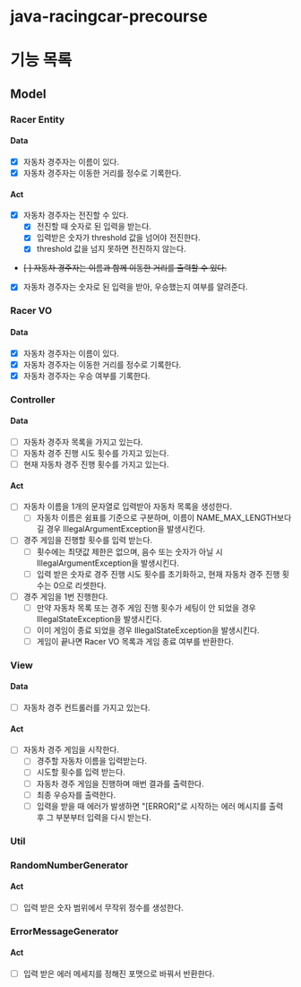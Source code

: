 # java-racingcar-precourse

# 기능 목록

## Model

### Racer Entity

#### Data
- [x] 자동차 경주자는 이름이 있다.
- [x] 자동차 경주자는 이동한 거리를 정수로 기록한다.

#### Act
- [x] 자동차 경주자는 전진할 수 있다.
  - [x] 전진할 때 숫자로 된 입력을 받는다.
  - [x] 입력받은 숫자가 threshold 값을 넘어야 전진한다. 
  - [x] threshold 값을 넘지 못하면 전진하지 않는다.
- ~~[ ] 자동차 경주자는 이름과 함께 이동한 거리를 출력할 수 있다.~~
- [x] 자동차 경주자는 숫자로 된 입력을 받아, 우승했는지 여부를 알려준다.

### Racer VO

#### Data
- [x] 자동차 경주자는 이름이 있다.
- [x] 자동차 경주자는 이동한 거리를 정수로 기록한다.
- [x] 자동차 경주자는 우승 여부를 기록한다. 

### Controller

#### Data
- [ ] 자동차 경주자 목록을 가지고 있는다.
- [ ] 자동차 경주 진행 시도 횟수를 가지고 있는다.
- [ ] 현재 자동차 경주 진행 횟수를 가지고 있는다.

#### Act
- [ ] 자동차 이름을 1개의 문자열로 입력받아 자동차 목록을 생성한다.
  - [ ] 자동차 이름은 쉼표를 기준으로 구분하며, 이름이 NAME_MAX_LENGTH보다 길 경우 IllegalArgumentException을 발생시킨다.
- [ ] 경주 게임을 진행할 횟수를 입력 받는다.
  - [ ] 횟수에는 최댓값 제한은 없으며, 음수 또는 숫자가 아닐 시 IllegalArgumentException을 발생시킨다.
  - [ ] 입력 받은 숫자로 경주 진행 시도 횟수를 초기화하고, 현재 자동차 경주 진행 횟수는 0으로 리셋한다.
- [ ] 경주 게임을 1번 진행한다.
  - [ ] 만약 자동차 목록 또는 경주 게임 진행 횟수가 세팅이 안 되었을 경우 IllegalStateException을 발생시킨다.
  - [ ] 이미 게임이 종료 되었을 경우 IllegalStateException을 발생시킨다.
  - [ ] 게임이 끝나면 Racer VO 목록과 게임 종료 여부를 반환한다.

### View

#### Data
- [ ] 자동차 경주 컨트롤러를 가지고 있는다.

#### Act
- [ ] 자동차 경주 게임을 시작한다.
  - [ ] 경주할 자동차 이름을 입력받는다.
  - [ ] 시도할 횟수를 입력 받는다.
  - [ ] 자동차 경주 게임을 진행하며 매번 결과를 출력한다.
  - [ ] 최종 우승자를 출력한다.
  - [ ] 입력을 받을 때 에러가 발생하면 "[ERROR]"로 시작하는 에러 메시지를 출력 후 그 부분부터 입력을 다시 받는다.

### Util

### RandomNumberGenerator

#### Act
- [ ] 입력 받은 숫자 범위에서 무작위 정수를 생성한다.

### ErrorMessageGenerator

#### Act
- [ ] 입력 받은 에러 메세지를 정해진 포맷으로 바꿔서 반환한다.